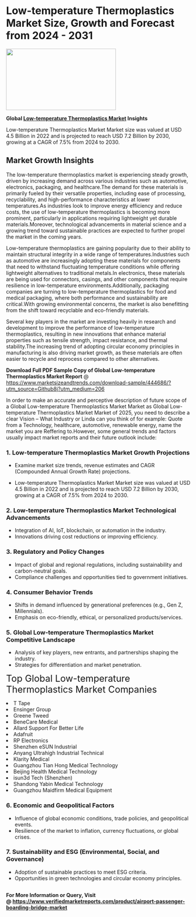 <H1>Low-temperature Thermoplastics Market Size, Growth and Forecast from 2024 - 2031</H1><img class="aligncenter size-medium wp-image-584254" src="https://thirdeyenews.in/wp-content/uploads/2024/09/Global-Market-Research-300x168.jpeg" alt="" width="300" height="168" /><p><strong>Global&nbsp;<a href="https://www.marketsizeandtrends.com/download-sample/444686/?utm_source=Github8j?utm_medium=206">Low-temperature Thermoplastics Market</a> Insights</strong></p><p>Low-temperature Thermoplastics Market Market size was valued at USD 4.5 Billion in 2022 and is projected to reach USD 7.2 Billion by 2030, growing at a CAGR of 7.5% from 2024 to 2030.</p><p><h2>Market Growth Insights</h2> <p>The low-temperature thermoplastics market is experiencing steady growth, driven by increasing demand across various industries such as automotive, electronics, packaging, and healthcare.The demand for these materials is primarily fueled by their versatile properties, including ease of processing, recyclability, and high-performance characteristics at lower temperatures.As industries look to improve energy efficiency and reduce costs, the use of low-temperature thermoplastics is becoming more prominent, particularly in applications requiring lightweight yet durable materials.Moreover, technological advancements in material science and a growing trend toward sustainable practices are expected to further propel the market in the coming years.</p> <p>Low-temperature thermoplastics are gaining popularity due to their ability to maintain structural integrity in a wide range of temperatures.Industries such as automotive are increasingly adopting these materials for components that need to withstand fluctuating temperature conditions while offering lightweight alternatives to traditional metals.In electronics, these materials are being used for connectors, casings, and other components that require resilience in low-temperature environments.Additionally, packaging companies are turning to low-temperature thermoplastics for food and medical packaging, where both performance and sustainability are critical.With growing environmental concerns, the market is also benefitting from the shift toward recyclable and eco-friendly materials.</p> <p>Several key players in the market are investing heavily in research and development to improve the performance of low-temperature thermoplastics, resulting in new innovations that enhance material properties such as tensile strength, impact resistance, and thermal stability.The increasing trend of adopting circular economy principles in manufacturing is also driving market growth, as these materials are often easier to recycle and reprocess compared to other alternatives.</p> <p><span class=""><strong>Download Full PDF Sample Copy of Global Low-temperature Thermoplastics Market Report</strong> @ <a href="https://www.marketsizeandtrends.com/download-sample/444686/?utm_source=Github8j?utm_medium=206" target="_blank">https://www.marketsizeandtrends.com/download-sample/444686/?utm_source=Github8j?utm_medium=206</a></span></p><p>In order to make an accurate and perceptive description of future scope of a Global&nbsp;Low-temperature Thermoplastics Market Market as Global&nbsp;Low-temperature Thermoplastics Market Market of 2025, you need to describe a clear Vision &ndash; What Industry or Linda can you think of for example: Quote from a Technology, healthcare, automotive, renewable energy, name the market you are Reffering to.However, some general trends and factors usually impact market reports and their future outlook include:</p><h3>1.&nbsp;<strong>Low-temperature Thermoplastics Market Growth Projections</strong></h3><ul><li>Examine market size trends, revenue estimates and CAGR (Compounded Annual Growth Rate) projections.</li><li><p>Low-temperature Thermoplastics Market Market size was valued at USD 4.5 Billion in 2022 and is projected to reach USD 7.2 Billion by 2030, growing at a CAGR of 7.5% from 2024 to 2030.</p></li></ul><h3>2.&nbsp;<strong>Low-temperature Thermoplastics Market Technological Advancements</strong></h3><ul><li>Integration of AI, IoT, blockchain, or automation in the industry.</li><li>Innovations driving cost reductions or improving efficiency.</li></ul><h3>3.&nbsp;<strong>Regulatory and Policy Changes</strong></h3><ul><li>Impact of global and regional regulations, including sustainability and carbon-neutral goals.</li><li>Compliance challenges and opportunities tied to government initiatives.</li></ul><h3>4.&nbsp;<strong>Consumer Behavior Trends</strong></h3><ul><li>Shifts in demand influenced by generational preferences (e.g., Gen Z, Millennials).</li><li>Emphasis on eco-friendly, ethical, or personalized products/services.</li></ul><h3>5.&nbsp;<strong>Global Low-temperature Thermoplastics Market Competitive Landscape</strong></h3><ul><li>Analysis of key players, new entrants, and partnerships shaping the industry.</li><li>Strategies for differentiation and market penetration.</li></ul><p data-pm-slice="1 1 []"><span style="color: inherit; font-family: inherit; font-size: 25px;">Top Global Low-temperature Thermoplastics Market Companies</span></p><div class="" data-test-id=""><p><li>T Tape</li><li> Ensinger Group</li><li> Greene Tweed</li><li> BeneCare Medical</li><li> Allard Support For Better Life</li><li> Adafruit</li><li> RP Electronics</li><li> Shenzhen eSUN Industrial</li><li> Anyang Ultrahigh Industrial Technical</li><li> Klarity Medical</li><li> Guangzhou Tian Hong Medical Technology</li><li> Beijing Health Medical Technology</li><li> isun3d Tech (Shenzhen)</li><li> Shandong Yabin Medical Technology</li><li> Guangzhou Maidfirm Medical Equipment</li></p></div><h3>6.&nbsp;<strong>Economic and Geopolitical Factors</strong></h3><ul><li>Influence of global economic conditions, trade policies, and geopolitical events.</li><li>Resilience of the market to inflation, currency fluctuations, or global crises.</li></ul><h3>7.&nbsp;<strong>Sustainability and ESG (Environmental, Social, and Governance)</strong></h3><ul><li>Adoption of sustainable practices to meet ESG criteria.</li><li>Opportunities in green technologies and circular economy principles.</li></ul><h2><strong style="font-size: 14px;">For More Information or Query, Visit @&nbsp;</strong><a style="background-color: #ffffff; font-size: 14px;" href="https://www.marketsizeandtrends.com/report/low-temperature-thermoplastics-market/" target="_blank">https://www.verifiedmarketreports.com/product/airport-passenger-boarding-bridge-market</a></h2>